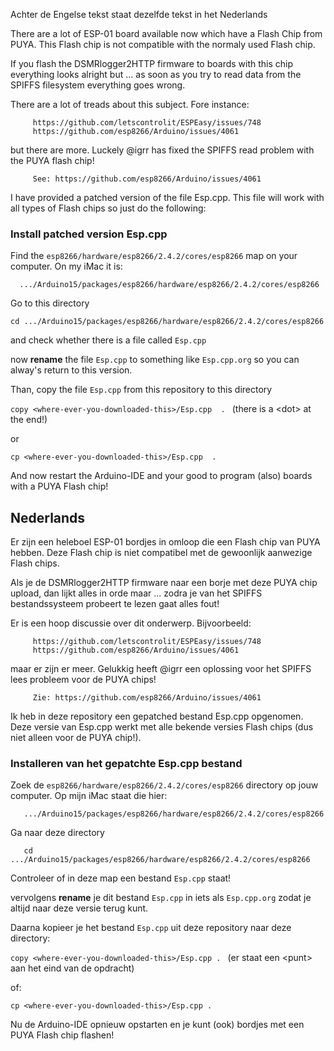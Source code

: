 Achter de Engelse tekst staat dezelfde tekst in het Nederlands

There are a lot of ESP-01 board available now which have a Flash Chip from PUYA.
This Flash chip is not compatible with the normaly used Flash chip.

If you flash the DSMRlogger2HTTP firmware to boards with this chip everything looks alright but ...
as soon as you try to read data from the SPIFFS filesystem everything goes wrong.

There are a lot of treads about this subject. Fore instance:

```
     https://github.com/letscontrolit/ESPEasy/issues/748
     https://github.com/esp8266/Arduino/issues/4061
```

but there are more. Luckely @igrr has fixed the SPIFFS read problem with the PUYA flash chip!

```
     See: https://github.com/esp8266/Arduino/issues/4061
```

I have provided a patched version of the file Esp.cpp. This file will work with all types of Flash
chips so just do the following:

### Install patched version Esp.cpp
Find the ```esp8266/hardware/esp8266/2.4.2/cores/esp8266``` map on your computer. On my iMac it is:

```   .../Arduino15/packages/esp8266/hardware/esp8266/2.4.2/cores/esp8266 ```

Go to this directory

``` cd .../Arduino15/packages/esp8266/hardware/esp8266/2.4.2/cores/esp8266 ```

and check whether there is a file called ```Esp.cpp```

now **rename** the file ```Esp.cpp``` to something like ```Esp.cpp.org``` so you can alway's return to this version.

Than, copy the file ```Esp.cpp``` from this repository to this directory

```copy <where-ever-you-downloaded-this>/Esp.cpp  . ``` (there is a &lt;dot&gt; at the end!)

or

```cp <where-ever-you-downloaded-this>/Esp.cpp  . ``` 

And now restart the Arduino-IDE and your good to program (also) boards with a PUYA Flash chip!

## Nederlands
Er zijn een heleboel ESP-01 bordjes in omloop die een Flash chip van PUYA hebben.
Deze Flash chip is niet compatibel met de gewoonlijk aanwezige Flash chips.

Als je de DSMRlogger2HTTP firmware naar een borje met deze PUYA chip upload, dan lijkt alles in orde maar ...
zodra je van het SPIFFS bestandssysteem probeert te lezen gaat alles fout!

Er is een hoop discussie over dit onderwerp. Bijvoorbeeld:
```
     https://github.com/letscontrolit/ESPEasy/issues/748
     https://github.com/esp8266/Arduino/issues/4061
```
maar er zijn er meer. Gelukkig heeft @igrr een oplossing voor het SPIFFS lees probleem voor de PUYA chips!
```
     Zie: https://github.com/esp8266/Arduino/issues/4061
```
Ik heb in deze repository een gepatched bestand Esp.cpp opgenomen. Deze versie van Esp.cpp werkt met 
alle bekende versies Flash chips (dus niet alleen voor de PUYA chip!).

### Installeren van het gepatchte Esp.cpp bestand
Zoek de ```esp8266/hardware/esp8266/2.4.2/cores/esp8266``` directory op jouw computer. Op mijn iMac staat die hier:
```
   .../Arduino15/packages/esp8266/hardware/esp8266/2.4.2/cores/esp8266 
```
Ga naar deze directory
```
   cd .../Arduino15/packages/esp8266/hardware/esp8266/2.4.2/cores/esp8266 
```
Controleer of in deze map een bestand ```Esp.cpp``` staat!

vervolgens **rename** je dit bestand ```Esp.cpp``` in iets als ```Esp.cpp.org``` zodat 
je altijd naar deze versie terug kunt.

Daarna kopieer je het bestand ```Esp.cpp``` uit deze repository naar deze directory:

```copy <where-ever-you-downloaded-this>/Esp.cpp . ``` (er staat een &lt;punt&gt; aan het eind van de opdracht)

of:

```cp <where-ever-you-downloaded-this>/Esp.cpp . ``` 

Nu de Arduino-IDE opnieuw opstarten en je kunt (ook) bordjes met een PUYA Flash chip flashen!
